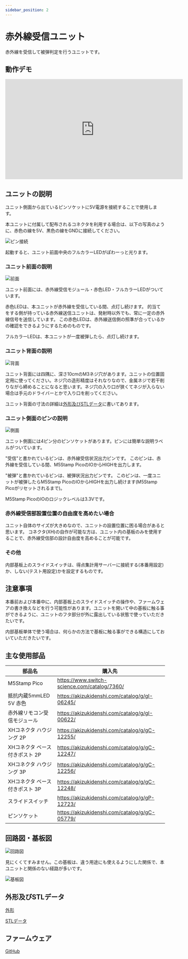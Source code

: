 ```yaml
---
sidebar_position: 2
---
```


# 赤外線受信ユニット

赤外線を受信して被弾判定を行うユニットです。

## 動作デモ

<iframe width="560" height="315" src="https://www.youtube.com/embed/bju5XTzR49c" title="YouTube video player" frameborder="0" allow="accelerometer; autoplay; clipboard-write; encrypted-media; gyroscope; picture-in-picture" allowfullscreen></iframe>

## ユニットの説明

ユニット側面から出ているピンソケットに5V電源を接続することで使用します。

本ユニットに付属して配布されるコネクタを利用する場合は、以下の写真のように、赤色の線を5V、黒色の線をGNDに接続してください。

![ピン接続](/img/syateki/receive-pin.JPG)

起動すると、ユニット前面中央のフルカラーLEDがぽわーっと光ります。

### ユニット前面の説明

![前面](/img/syateki/front.jpg)

ユニット前面には、赤外線受信モジュール・赤色LED・フルカラーLEDがついています。

赤色LEDは、本ユニットが赤外線を受信している間、点灯し続けます。
的当てをする側が持っている赤外線送信ユニットは、発射時以外でも、常に一定の赤外線信号を送信しています。
この赤色LEDは、赤外線送信側の照準が合っているかの確認をできるようにするためのものです。

フルカラーLEDは、本ユニットが一度被弾したら、点灯し続けます。

### ユニット背面の説明

![背面](/img/syateki/back.jpg)

ユニット背面には四隅に、深さ10cmのM3ネジ穴があります。ユニットの位置固定用に使ってください。ネジ穴の造形精度はそれなりなので、金属ネジで若干削りながら締めることになると思います。ネジ穴の入り口が狭くてネジが入らない場合は手元のドライバーとかで入り口を削ってください。

ユニット背面の寸法の詳細は[外形及びSTLデータ](#外形及びstlデータ)に書いてあります。

### ユニット側面のピンの説明

![側面](/img/syateki/side.jpg)

ユニット側面には4ピン分のピンソケットがあります。ピンには簡単な説明ラベルがついています。

"受信"と書かれているピンは、赤外線受信状況出力ピンです。
このピンは、赤外線を受信している間、M5Stamp PicoのIOからHIGHを出力します。

"被弾"と書かれているピンは、被弾状況出力ピンです。
このピンは、一度ユニットが被弾したらM5Stamp PicoのIOからHIGHを出力し続けます(M5Stamp Picoがリセットされるまで)。

M5Stamp PicoのIOのロジックレベルは3.3Vです。

### 赤外線受信部設置位置の自由度を高めたい場合

ユニット自体のサイズが大きめなので、ユニットの設置位置に困る場合があると思います。
コネクタ(XH)の自作が可能な方は、ユニット内の基板のみを使用することで、赤外線受信部の設計自由度を高めることが可能です。

### その他

内部基板上のスライドスイッチは、得点集計用サーバーに接続する(本番用設定)か、しない(テスト用設定)かを設定するものです。

## 注意事項

本番前および本番中に、内部基板上のスライドスイッチの操作や、ファームウェアの書き換えなどを行う可能性があります。ユニットを開いて中の基板に触る事ができるように、ユニットのフタ部分が外に露出している状態で使っていただきたいです。

内部基板単体で使う場合は、何らかの方法で基板に触る事ができる構造にしておいていただきたいです。

## 主な使用部品

|部品名|購入先|
|-|-|
|M5Stamp Pico|https://www.switch-science.com/catalog/7360/|
|抵抗内蔵5mmLED 5V 赤色|https://akizukidenshi.com/catalog/g/gI-06245/|
|赤外線リモコン受信モジュール|https://akizukidenshi.com/catalog/g/gI-00622/|
|XHコネクタ ハウジング 2P|https://akizukidenshi.com/catalog/g/gC-12255/|
|XHコネクタ ベース付きポスト 2P|https://akizukidenshi.com/catalog/g/gC-12247/|
|XHコネクタ ハウジング 3P|https://akizukidenshi.com/catalog/g/gC-12256/|
|XHコネクタ ベース付きポスト 3P|https://akizukidenshi.com/catalog/g/gC-12248/|
|スライドスイッチ|https://akizukidenshi.com/catalog/g/gP-12723/|
|ピンソケット|https://akizukidenshi.com/catalog/g/gC-05779/|

## 回路図・基板図

![回路図](/img/syateki/receive-sch.png)

見にくくてすみません。この基板は、違う用途にも使えるようにした関係で、本ユニットと関係のない経路が多いです。

![基板図](/img/syateki/receive-pcb.png)

## 外形及びSTLデータ

[外形](https://github.com/Lchika/syateki_stamp_rally_contest/blob/main/receive-module/drawing/receive-drawing.pdf)

[STLデータ](https://github.com/Lchika/syateki_stamp_rally_contest/tree/main/receive-module/stl)

## ファームウェア

[GitHub](https://github.com/Lchika/ir-stamp-rally-target-stamp)
